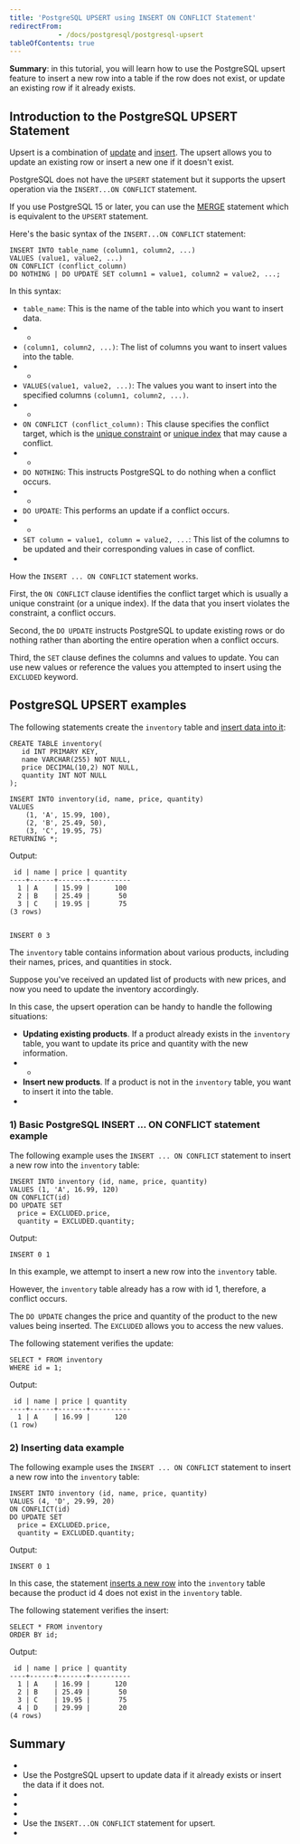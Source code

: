```yaml
---
title: 'PostgreSQL UPSERT using INSERT ON CONFLICT Statement'
redirectFrom: 
            - /docs/postgresql/postgresql-upsert
tableOfContents: true
---
```


**Summary**: in this tutorial, you will learn how to use the PostgreSQL upsert feature to insert a new row into a table if the row does not exist, or update an existing row if it already exists.



## Introduction to the PostgreSQL UPSERT Statement



Upsert is a combination of [update](/docs/postgresql/postgresql-update/) and [insert](https://www.postgresqltutorial.com/postgresql-tutorial/postgresql-insert). The upsert allows you to update an existing row or insert a new one if it doesn't exist.



PostgreSQL does not have the `UPSERT` statement but it supports the upsert operation via the `INSERT...ON CONFLICT` statement.



If you use PostgreSQL 15 or later, you can use the [MERGE](/docs/postgresql/postgresql-merge) statement which is equivalent to the `UPSERT` statement.



Here's the basic syntax of the `INSERT...ON CONFLICT` statement:



```
INSERT INTO table_name (column1, column2, ...)
VALUES (value1, value2, ...)
ON CONFLICT (conflict_column)
DO NOTHING | DO UPDATE SET column1 = value1, column2 = value2, ...;
```



In this syntax:



- `table_name`: This is the name of the table into which you want to insert data.
- -
- `(column1, column2, ...)`: The list of columns you want to insert values into the table.
- -
- `VALUES(value1, value2, ...)`: The values you want to insert into the specified columns `(column1, column2, ...)`.
- -
- `ON CONFLICT (conflict_column):` This clause specifies the conflict target, which is the [unique constraint](/docs/postgresql/postgresql-unique-constraint/) or [unique index](https://www.postgresqltutorial.com/postgresql-indexes/postgresql-unique-index) that may cause a conflict.
- -
- `DO NOTHING`: This instructs PostgreSQL to do nothing when a conflict occurs.
- -
- `DO UPDATE`: This performs an update if a conflict occurs.
- -
- `SET column = value1, column = value2, ...`: This list of the columns to be updated and their corresponding values in case of conflict.
- 


How the `INSERT ... ON CONFLICT` statement works.



First, the `ON CONFLICT` clause identifies the conflict target which is usually a unique constraint (or a unique index). If the data that you insert violates the constraint, a conflict occurs.



Second, the `DO UPDATE` instructs PostgreSQL to update existing rows or do nothing rather than aborting the entire operation when a conflict occurs.



Third, the `SET` clause defines the columns and values to update. You can use new values or reference the values you attempted to insert using the `EXCLUDED` keyword.



## PostgreSQL UPSERT examples



The following statements create the `inventory` table and [insert data into it](/docs/postgresql/postgresql-insert):



```
CREATE TABLE inventory(
   id INT PRIMARY KEY,
   name VARCHAR(255) NOT NULL,
   price DECIMAL(10,2) NOT NULL,
   quantity INT NOT NULL
);

INSERT INTO inventory(id, name, price, quantity)
VALUES
	(1, 'A', 15.99, 100),
	(2, 'B', 25.49, 50),
	(3, 'C', 19.95, 75)
RETURNING *;
```



Output:



```
 id | name | price | quantity
----+------+-------+----------
  1 | A    | 15.99 |      100
  2 | B    | 25.49 |       50
  3 | C    | 19.95 |       75
(3 rows)


INSERT 0 3
```



The `inventory` table contains information about various products, including their names, prices, and quantities in stock.



Suppose you've received an updated list of products with new prices, and now you need to update the inventory accordingly.



In this case, the upsert operation can be handy to handle the following situations:



- **Updating existing products**. If a product already exists in the `inventory` table, you want to update its price and quantity with the new information.
- -
- **Insert new products**. If a product is not in the `inventory` table, you want to insert it into the table.
- 


### 1) Basic PostgreSQL INSERT ... ON CONFLICT statement example



The following example uses the `INSERT ... ON CONFLICT` statement to insert a new row into the `inventory` table:




```
INSERT INTO inventory (id, name, price, quantity)
VALUES (1, 'A', 16.99, 120)
ON CONFLICT(id)
DO UPDATE SET
  price = EXCLUDED.price,
  quantity = EXCLUDED.quantity;
```





Output:





```
INSERT 0 1
```





In this example, we attempt to insert a new row into the `inventory` table.





However, the `inventory` table already has a row with id 1, therefore, a conflict occurs.





The `DO UPDATE` changes the price and quantity of the product to the new values being inserted. The `EXCLUDED` allows you to access the new values.





The following statement verifies the update:





```
SELECT * FROM inventory
WHERE id = 1;
```





Output:





```
 id | name | price | quantity
----+------+-------+----------
  1 | A    | 16.99 |      120
(1 row)
```





### 2) Inserting data example





The following example uses the `INSERT ... ON CONFLICT` statement to insert a new row into the `inventory` table:





```
INSERT INTO inventory (id, name, price, quantity)
VALUES (4, 'D', 29.99, 20)
ON CONFLICT(id)
DO UPDATE SET
  price = EXCLUDED.price,
  quantity = EXCLUDED.quantity;
```





Output:





```
INSERT 0 1
```





In this case, the statement [inserts a new row](https://www.postgresqltutorial.com/postgresql-python/insert/) into the `inventory` table because the product id 4 does not exist in the `inventory` table.





The following statement verifies the insert:





```
SELECT * FROM inventory
ORDER BY id;
```





Output:





```
 id | name | price | quantity
----+------+-------+----------
  1 | A    | 16.99 |      120
  2 | B    | 25.49 |       50
  3 | C    | 19.95 |       75
  4 | D    | 29.99 |       20
(4 rows)
```





## Summary





- 
- Use the PostgreSQL upsert to update data if it already exists or insert the data if it does not.
- 
-
- 
- Use the `INSERT...ON CONFLICT` statement for upsert.
- 


